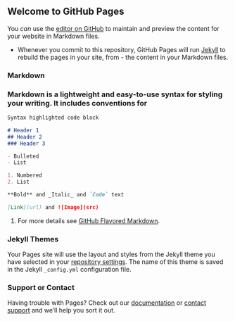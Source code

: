## Welcome to GitHub Pages

You _can_ use the [editor on GitHub](https://github.com/kalutes/CS193_Fall18_Lab1/edit/master/index.md) to maintain and preview the content for your website in Markdown files.

- Whenever you commit to this repository, GitHub Pages will run [Jekyll](https://jekyllrb.com/) to rebuild the pages in your site, from - the content in your Markdown files.

### Markdown

### Markdown is a lightweight and easy-to-use syntax for styling your writing. It includes conventions for

```markdown
Syntax highlighted code block

# Header 1
## Header 2
### Header 3

- Bulleted
- List

1. Numbered
2. List

**Bold** and _Italic_ and `Code` text

[Link](url) and ![Image](src)
```

1. For more details see [GitHub Flavored Markdown](https://guides.github.com/features/mastering-markdown/).

### Jekyll Themes

Your Pages site will use the layout and styles from the Jekyll theme you have selected in your [repository settings](https://github.com/kalutes/CS193_Fall18_Lab1/settings). The name of this theme is saved in the Jekyll `_config.yml` configuration file.

### Support or Contact

Having trouble with Pages? Check out our [documentation](https://help.github.com/categories/github-pages-basics/) or [contact support](https://github.com/contact) and we’ll help you sort it out.
